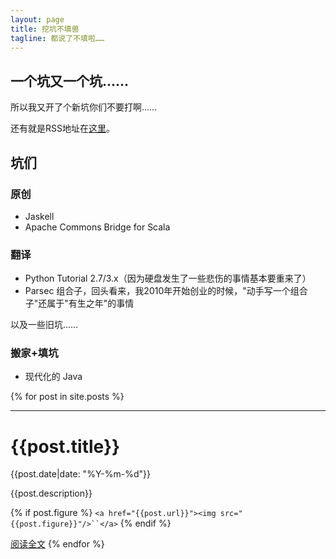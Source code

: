 ```yaml
---
layout: page
title: 挖坑不填兽
tagline: 都说了不填啦……
---
```

## 一个坑又一个坑……

所以我又开了个新坑你们不要打啊……

还有就是RSS地址在[这里](http://marchliu.github.com/atom.xml)。

## 坑们

### 原创

- Jaskell
- Apache Commons Bridge for Scala

### 翻译

- Python Tutorial 2.7/3.x（因为硬盘发生了一些悲伤的事情基本要重来了）
- Parsec 组合子，回头看来，我2010年开始创业的时候，"动手写一个组合子"还属于"有生之年"的事情

以及一些旧坑……

### 搬家+填坑

- 现代化的 Java

{% for post in site.posts %}

<hr>
  <h1>{{post.title}}</h1>  
  {{post.date|date: "%Y-%m-%d"}}

  {{post.description}}

  {% if post.figure %}
`<a href="{{post.url}}"><img src="{{post.figure}}"/>``</a>`
  {% endif %}

  [阅读全文]({{post.url}})
{% endfor %}
